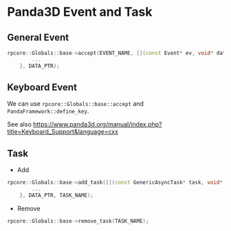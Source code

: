 # Panda3D Event and Task

## General Event
```cpp
rpcore::Globals::base->accept(EVENT_NAME, [](const Event* ev, void* data) {
        ...
    }, DATA_PTR);
```

## Keyboard Event
We can use `rpcore::Globals::base::accept` and `PandaFramework::define_key`.

See also https://www.panda3d.org/manual/index.php?title=Keyboard_Support&language=cxx


## Task
- Add
```cpp
rpcore::Globals::base->add_task([](const GenericAsyncTask* task, void* user_data) {
        ...
    }, DATA_PTR, TASK_NAME);
```

- Remove
```cpp
rpcore::Globals::base->remove_task(TASK_NAME);
```

